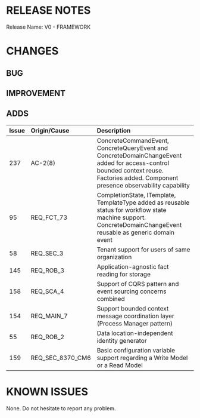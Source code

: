 # RELEASE NOTES

Release Name: V0 - FRAMEWORK

# CHANGES
## BUG

## IMPROVEMENT

## ADDS
| Issue | Origin/Cause     | Description                                                                                                                                                                         |
|:------|:-----------------|:------------------------------------------------------------------------------------------------------------------------------------------------------------------------------------|
| 237   | AC-2(8)          | ConcreteCommandEvent, ConcreteQueryEvent and ConcreteDomainChangeEvent added for access-control bounded context reuse. Factories added. Component presence observability capability |
| 95    | REQ_FCT_73       | CompletionState, ITemplate, TemplateType added as reusable status for workflow state machine support. ConcreteDomainChangeEvent reusable as generic domain event                    |
| 58    | REQ_SEC_3        | Tenant support for users of same organization                                                                                                                                       |
| 145   | REQ_ROB_3        | Application-agnostic fact reading for storage                                                                                                                                       |
| 158   | REQ_SCA_4        | Support of CQRS pattern and event sourcing concerns combined                                                                                                                        |
| 154   | REQ_MAIN_7       | Support bounded context message coordination layer (Process Manager pattern)                                                                                                        |
| 55    | REQ_ROB_2        | Data location-independent identity generator                                                                                                                                        |
| 159   | REQ_SEC_8370_CM6 | Basic configuration variable support regarding a Write Model or a Read Model                                                                                                        |

# KNOWN ISSUES
None. Do not hesitate to report any problem.
